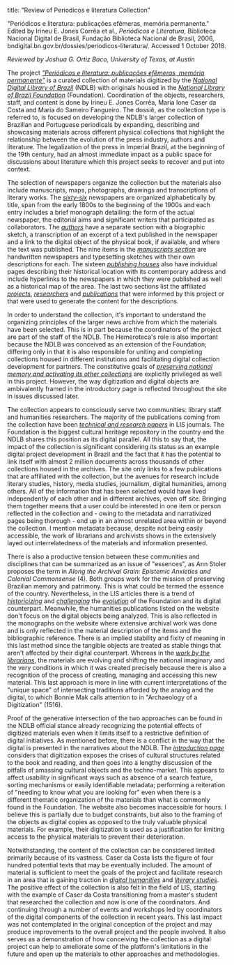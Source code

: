 
title: "Review of Periodicos e literatura Collection"



"Periódicos e literatura: publicações efêmeras, memória permanente." Edited by 
Irineu E. Jones Corrêa et al., *Periódicos e Literatura*, Biblioteca Nacional Digital de Brasil, Fundação Biblioteca Nacional de Brasil, 2006, bndigital.bn.gov.br/dossies/periodicos-literatura/. Accessed 1 October 2018.

*Reviewed by Joshua G. Ortiz Baco, University of Texas, at Austin* 
	
The project [*"Periódicos e literatura: publicações efêmeras, memória permanente"*](https://bndigital.bn.gov.br/dossies/periodicos-literatura) is a curated collection of materials digitized by the [*National Digital Library of Brazil*](http://bndigital.bn.gov.br/hemeroteca-digital/) (NDLB) with originals housed in the [*National Library of Brazil Foundation*](https://bn.gov.br/) (Foundation). Coordination of the objects, researchers, staff, and content is done by Irineu E. Jones Corrêa, Maria Ione Caser da Costa and Maria do Sameiro Fangueiro. The dossiê, as the collection type is referred to, is focused on developing the NDLB's larger collection of Brazilian and Portuguese periodicals by expanding, describing and showcasing materials across different physical collections that highlight the relationship between the evolution of the press industry, authors and literature. The legalization of the press in Imperial Brazil, at the beginning of the 19th century, had an almost immediate impact as a public space for discussions about literature which this project seeks to recover and put into context. 

The selection of newspapers organize the collection but the materials also include manuscripts, maps, photographs, drawings and transcriptions of literary works. The [*sixty-six*](http://bndigital.bn.gov.br/dossies/periodicos-literatura/titulos-periodicos-literatura/indice-dos-titulos/) newspapers are organized alphabetically by title, span from the early 1800s to the beginning of the 1900s and each entry includes a brief monograph detailing: the form of the actual newspaper, the editorial aims and significant writers that participated as collaborators. The [*authors*](http://bndigital.bn.gov.br/dossies/periodicos-literatura/personagens-periodicos-literatura/indice-dos-personagens/) have a separate section with a biographic sketch, a transcription of an excerpt of a text published in the newspaper and a link to the digital object of the physical book, if available, and where the text was published. The nine items in the [*manuscripts section*](http://bndigital.bn.gov.br/dossies/periodicos-literatura/titulos-manuscritos/apresentacao-titulos-manuscritos/) are handwritten newspapers and typesetting sketches with their own descriptions for each. The sixteen [*publishing houses*](http://bndigital.bn.gov.br/dossies/periodicos-literatura/tipografias/tipografias-cariocas/) also have individual pages describing their historical location with its contemporary address and include hyperlinks to the newspapers in which they were published as well as a historical map of the area. The last two sections list the affiliated [*projects*](http://bndigital.bn.gov.br/dossies/periodicos-literatura/pesquisas-e-pesquisadores/pesquisas/), [*researchers*](http://bndigital.bn.gov.br/dossies/periodicos-literatura/pesquisas-e-pesquisadores/pesquisadores/) and [*publications*](http://bndigital.bn.gov.br/dossies/periodicos-literatura/publicacoes/) that were informed by this project or that were used to generate the content for the descriptions. 

In order to understand the collection, it's important to understand the organizing principles of the larger news archive from which the materials have been selected. This is in part because the coordinators of the project are part of the staff of the NDLB. The Hemeroteca's role is also important because the NDLB was conceived as an extension of the Foundation; differing only in that it is also responsible for uniting and completing collections housed in different institutions and facilitating digital collection development for partners. The constitutive goals of [*preserving national memory and activating its other collections*](http://bndigital.bn.gov.br/sobre-a-bndigital/missao/) are explicitly privileged as well in this project. However, the way digitization and digital objects are ambivalently framed in the introductory page is reflected throughout the site in issues discussed later. 

The collection appears to consciously serve two communities: library staff and humanities researchers. The majority of the publications coming from the collection have been [*technical and research papers*](http://bndigital.bn.gov.br/dossies/periodicos-literatura/publicacoes/) in LIS journals. The Foundation is the biggest cultural heritage repository in the country and the NDLB shares this position as its digital parallel. All this to say that, the impact of the collection is significant considering its status as an example digital project development in Brazil and the fact that it has the potential to link itself with almost 2 million documents across thousands of other collections housed in the archives. The site only links to a few publications that are affiliated with the collection, but the avenues for research include literary studies, history, media studies, journalism, digital humanities, among others. All of the information that has been selected would have lived independently of each other and in different archives, even off site. Bringing them together means that a user could be interested in one item or person reflected in the collection and - owing to the metadata and narrativized pages being thorough - end up in an almost unrelated area within or beyond the collection. I mention metadata because, despite not being easily accessible, the work of librarians and archivists shows in the extensively layed out interrelatedness of the materials and information presented.     

There is also a productive tension between these communities and disciplines that can be summarized as an issue of "essences", as Ann Stoler proposes the term in *Along the Archival Grain: Epistemic Anxieties and Colonial Commonsense* (4). Both groups work for the mission of preserving Brazilian memory and patrimony. This is what could be termed the essence of the country. Nevertheless, in the LIS articles there is a trend of [*historicizing*](http://www.unirio.br/ppgb/arquivo/maria-ione-caser-da-costa/view) and [*challenging*](http://www.letras.ufrj.br/prisma/jornada4.htm) the [*evolution*](https://portal.febab.org.br/anais/article/view/1320) of the Foundation and its digital counterpart. Meanwhile, the humanities publications listed on the website don't focus on the digital objects being analyzed. This is also reflected in the monographs on the website where extensive archival work was done and is only reflected in the material description of the items and the bibliographic reference. There is an implied stability and fixity of meaning in this last method since the tangible objects are treated as stable things that aren't affected by their digital counterpart. Whereas in the [*work by the librarians*](https://www.bn.gov.br/es/node/3709), the materials are evolving and shifting the national imaginary and the very conditions in which it was created precisely because there is also a recognition of the process of creating, managing and accessing this new material. This last approach is more in line with current interpretations of the "unique space" of intersecting traditions afforded by the analog and the digital, to which Bonnie Mak calls attention to in "Archaeology of a Digitization" (1516). 

Proof of the generative intersection of the two approaches can be found in the NDLB official stance already recognizing the potential effects of digitized materials even when it limits itself to a restrictive definition of digital initiatives. As mentioned before, there is a conflict in the way that the digital is presented in the narratives about the NDLB. The [*introduction page*](https://bndigital.bn.gov.br/sobre-a-bndigital/apresentacao/https://bndigital.bn.gov.br/sobre-a-bndigital/apresentacao/) considers that digitization exposes the crises of cultural structures related to the book and reading, and then goes into a lengthy discussion of the pitfalls of amassing cultural objects and the techno-market. This appears to affect usability in significant ways such as absence of a search feature, sorting mechanisms or easily identifiable metadata; performing a reiteration of "needing to know what you are looking for" even when there is a different thematic organization of the materials than what is commonly found in the Foundation. The website also becomes inaccessible for hours. I believe this is partially due to budget constraints, but also to the framing of the objects as digital copies as opposed to the truly valuable physical materials. For example, their digitization is used as a justification for limiting access to the physical materials to prevent their deterioration. 

Notwithstanding, the content of the collection can be considered limited primarily because of its vastness. Caser da Costa lists the figure of four hundred potential texts that may be eventually included. The amount of material is sufficient to meet the goals of the project and facilitate research in an area that is gaining traction in [*digital humanities*](http://oceanicexchanges.org/) and [*literary studies*](http://scholarlyediting.org/2013/editions/intro.cwnewspaperpoetry.html). The positive effect of the collection is also felt in the field of LIS, starting with the example of Caser da Costa transitioning from a master's student that researched the collection and now is one of the coordinators. And continuing through a number of events and workshops led by coordinators of the digital components of the collection in recent years. This last impact was not contemplated in the original conception of the project and may produce improvements to the overall project and the people involved. It also serves as a demonstration of how conceiving the collection as a digital project can help to ameliorate some of the platform's limitations in the future and open up the materials to other approaches and methodologies. 
